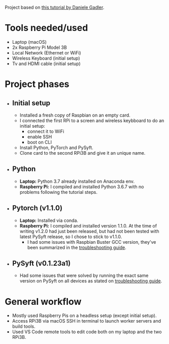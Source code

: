 Project based on [this tutorial by Daniele Gadler](https://blog.openmined.org/federated-learning-of-a-rnn-on-raspberry-pis/).

# Tools needed/used
- Laptop (macOS)
- 2x Raspberry Pi Model 3B
- Local Network (Ethernet or WiFi)
- Wireless Keyboard (initial setup)
- Tv and HDMI cable (initial setup)
 
# Project phases
 - ## Initial setup
    - Installed a fresh copy of Raspbian on an empty card.
    - I connected the first RPi to a screen and wireless keybboard to do an initial setup:
        - connect it to WiFi
        - enable SSH
        - boot on CLI
    - Install Python, PyTorch and PySyft.
    - Clone card to the second RPi3B and give it an unique name.
 - ## Python
    - **Laptop:** Python 3.7 already installed on Anaconda env.
    - **Raspberry Pi:** I compiled and installed Python 3.6.7 with no problems following the tutorial steps.
 - ## Pytorch (v1.1.0)
    - **Laptop:** Installed via conda.
    - **Raspberry Pi:** I compiled and installed version 1.1.0.
    At the time of writing v1.2.0 had just been released, but had not been tested with latest PySyft release, so I chose to stick to v1.1.0.
        - I had some issues with Raspbian Buster GCC version, they've been summarized in the [troubleshooting guide](https://github.com/shashigharti/federated-learning-on-raspberry-pi/wiki/Troubleshooting).
 - ## PySyft (v0.1.23a1)
    - Had some issues that were solved by running the exact same version on PySyft on all devices as stated on [troubleshooting guide](https://github.com/shashigharti/federated-learning-on-raspberry-pi/wiki/Troubleshooting).     
# General workflow
- Mostly used Raspberry Pis on a headless setup (except initial setup).
- Access RPi3B via macOS SSH in terminal to launch worker servers and build tools.
- Used VS Code remote tools to edit code both on my laptop and the two RPi3B.